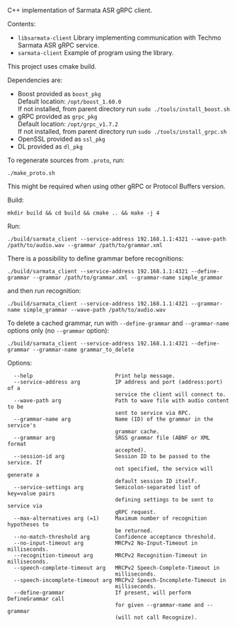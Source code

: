 C++ implementation of Sarmata ASR gRPC client.

Contents:
- `libsarmata-client`     Library implementing communication with Techmo Sarmata ASR gRPC service.
- `sarmata-client`        Example of program using the library.

This project uses cmake build.

Dependencies are:  
- Boost     provided as `boost_pkg`  
    Default location: `/opt/boost_1.60.0`  
    If not installed, from parent directory run `sudo ./tools/install_boost.sh`  
- gRPC      provided as `grpc_pkg`  
    Default location: `/opt/grpc_v1.7.2`  
    If not installed, from parent directory run `sudo ./tools/install_grpc.sh`  
- OpenSSL   provided as `ssl_pkg`  
- DL        provided as `dl_pkg`  

To regenerate sources from `.proto`, run:
```
./make_proto.sh
```
This might be required when using other gRPC or Protocol Buffers version.

Build:
```
mkdir build && cd build && cmake .. && make -j 4
```

Run:
```
./build/sarmata_client --service-address 192.168.1.1:4321 --wave-path /path/to/audio.wav --grammar /path/to/grammar.xml
```

There is a possibility to define grammar before recognitions:
```
./build/sarmata_client --service-address 192.168.1.1:4321 --define-grammar --grammar /path/to/grammar.xml --grammar-name simple_grammar
```
and then run recognition:
```
./build/sarmata_client --service-address 192.168.1.1:4321 --grammar-name simple_grammar --wave-path /path/to/audio.wav
```

To delete a cached grammar, run with `--define-grammar` and `--grammar-name` options only (no `--grammar` option):
```
./build/sarmata_client --service-address 192.168.1.1:4321 --define-grammar --grammar-name grammar_to_delete
```

Options:
```
  --help                          Print help message.
  --service-address arg           IP address and port (address:port) of a 
                                  service the client will connect to.
  --wave-path arg                 Path to wave file with audio content to be 
                                  sent to service via RPC.
  --grammar-name arg              Name (ID) of the grammar in the service's 
                                  grammar cache.
  --grammar arg                   SRGS grammar file (ABNF or XML format 
                                  accepted).
  --session-id arg                Session ID to be passed to the service. If 
                                  not specified, the service will generate a 
                                  default session ID itself.
  --service-settings arg          Semicolon-separated list of key=value pairs 
                                  defining settings to be sent to service via 
                                  gRPC request.
  --max-alternatives arg (=1)     Maximum number of recognition hypotheses to 
                                  be returned.
  --no-match-threshold arg        Confidence acceptance threshold.
  --no-input-timeout arg          MRCPv2 No-Input-Timeout in milliseconds.
  --recognition-timeout arg       MRCPv2 Recognition-Timeout in milliseconds.
  --speech-complete-timeout arg   MRCPv2 Speech-Complete-Timeout in 
                                  milliseconds.
  --speech-incomplete-timeout arg MRCPv2 Speech-Incomplete-Timeout in 
                                  milliseconds.
  --define-grammar                If present, will perform DefineGrammar call 
                                  for given --grammar-name and --grammar 
                                  (will not call Recognize).
```
